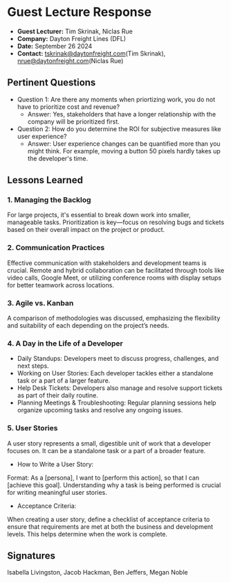# Guest Lecture Response

- **Guest Lecturer:** Tim Skrinak, Niclas Rue
- **Company:** Dayton Freight Lines (DFL)
- **Date:** September 26 2024
- **Contact:** tskrinak@daytonfreight.com(Tim Skrinak), nrue@daytonfreight.com(Niclas Rue)

## Pertinent Questions

* Question 1: Are there any moments when priortizing work, you do not have to prioritize cost and revenue?
    * Answer: Yes, stakeholders that have a longer relationship with the company will be prioritized first.
* Question 2: How do you determine the ROI for subjective measures like user experience?
    * Answer: User experience changes can be quantified more than you might think. For example, moving a button 50 pixels hardly takes up the developer's time. 

## Lessons Learned

### 1. Managing the Backlog

For large projects, it's essential to break down work into smaller, manageable tasks.
Prioritization is key—focus on resolving bugs and tickets based on their overall impact on the project or product.

### 2. Communication Practices

Effective communication with stakeholders and development teams is crucial.
Remote and hybrid collaboration can be facilitated through tools like video calls, Google Meet, or utilizing conference rooms with display setups for better teamwork across locations.

### 3. Agile vs. Kanban

A comparison of methodologies was discussed, emphasizing the flexibility and suitability of each depending on the project’s needs.

### 4. A Day in the Life of a Developer

- Daily Standups: Developers meet to discuss progress, challenges, and next steps.
- Working on User Stories: Each developer tackles either a standalone task or a part of a larger feature.
- Help Desk Tickets: Developers also manage and resolve support tickets as part of their daily routine.
- Planning Meetings & Troubleshooting: Regular planning sessions help organize upcoming tasks and resolve any ongoing issues.

### 5. User Stories

A user story represents a small, digestible unit of work that a developer focuses on. It can be a standalone task or a part of a broader feature.

- How to Write a User Story:

Format: As a [persona], I want to [perform this action], so that I can [achieve this goal].
Understanding why a task is being performed is crucial for writing meaningful user stories.

- Acceptance Criteria:

When creating a user story, define a checklist of acceptance criteria to ensure that requirements are met at both the business and development levels. This helps determine when the work is complete.

## Signatures
Isabella Livingston, Jacob Hackman, Ben Jeffers, Megan Noble
